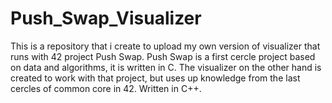 # Push_Swap_Visualizer
This is a repository that i create to upload my own version of visualizer that runs with 42 project Push Swap. Push Swap is a first cercle project based on data and algorithms, it is written in C. The visualizer on the other hand is created to work with that project, but uses up knowledge from the last cercles of common core in 42. Written in C++. 
